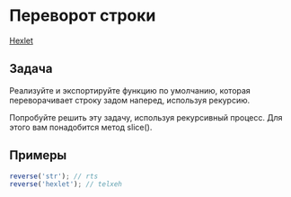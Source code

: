 # Переворот строки

[Hexlet](https://ru.hexlet.io/challenges/intro_to_programming_reverse_string_exercise)

## Задача

Реализуйте и экспортируйте функцию по умолчанию, которая переворачивает строку задом наперед, используя рекурсию.

Попробуйте решить эту задачу, используя рекурсивный процесс. Для этого вам понадобится метод slice().

## Примеры

```js
reverse('str'); // rts
reverse('hexlet'); // telxeh
```
